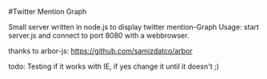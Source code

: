 #Twitter Mention Graph

Small server written in node.js to display twitter mention-Graph
Usage: start server.js and connect to port 8080 with a webbrowser.

thanks to arbor-js: https://github.com/samizdatco/arbor

todo:
Testing if it works with IE, if yes change it until it doesn't ;)
